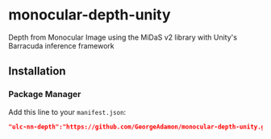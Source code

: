 # monocular-depth-unity
 Depth from Monocular Image using the MiDaS v2 library with Unity's Barracuda inference framework


## Installation

### Package Manager
Add this line to your `manifest.json`:
```json
"ulc-nn-depth":"https://github.com/GeorgeAdamon/monocular-depth-unity.git?path=/"
```
